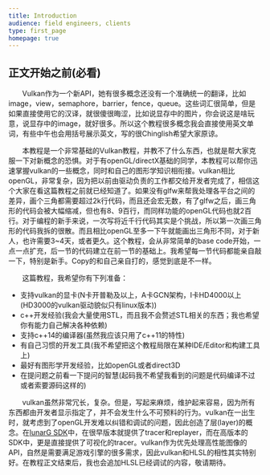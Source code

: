 ```yaml
---
title: Introduction
audience: field engineers, clients
type: first_page
homepage: true
---
```


## 正文开始之前(必看)

&#160; &#160; &#160; &#160;Vulkan作为一个新API，她有很多概念还没有一个准确统一的翻译，比如image，view，semaphore，barrier，fence，queue。这些词汇很简单，但是如果直接使用它的汉译，就很傻很晦涩，比如说显存中的图片，你会说这是啥玩意，说显存中的image，就好很多。所以这个教程很多概念我会直接使用英文单词，有些中午也会用括号展示英文，写的很Chinglish希望大家原谅。

&#160; &#160; &#160; &#160;本教程是一个非常基础的Vulkan教程，并教不了什么东西，也就是帮大家克服一下对新概念的恐惧。对于有openGL/directX基础的同学，本教程可以帮你迅速掌握vulkan的一些概念，同时和自己的图形学知识相衔接。vulkan相比openGL，非常复杂，因为把以前由驱动负责的工作都交给开发者完成了，相信这个大家在看这篇教程之前就已经知道了。如果没有glfw来帮我处理各平台之间的差异，画个三角都需要超过2k行代码，而且还会宏无数，有了glfw之后，画三角形的代码会被大幅缩减，但也有8、9百行，而同样功能的openGL代码也就2百行。对于编程的新手来说，一次写将近千行代码其实是个挑战，所以第一次画三角形的代码我拆的很散。而且相比openGL至多一下午就能画出三角形不同，对于新人，也许需要3~4天，或者更久。这个教程，会从非常简单的base code开始，一点一点扩充，后一节的代码建立在前一节的基础上。我希望每一节代码都能亲自敲一下，特别是新手。Copy的和自己亲自打的，感觉到底是不一样。

&#160; &#160; &#160; &#160;这篇教程，我希望你有下列准备：

- 支持vulkan的显卡(N卡开普勒及以上，A卡GCN架构，I卡HD4000以上(HD3000的vulkan驱动貌似只有linux版本))
- c++开发经验(我会大量使用STL，而且我不会赘述STL相关的东西；我也希望你有能力自己解决各种依赖)
- 支持c++14的编译器(虽然我应该只用了c++11的特性)
- 有自己习惯的开发工具(我不希望把这个教程局限在某种IDE/Editor和构建工具上)
- 最好有图形学开发经验，比如openGL或者direct3D
- 在提问题之前看一下提问的智慧(起码我不希望我看到的问题是代码编译不过或者索要源码这样的)

&#160; &#160; &#160; &#160;vulkan虽然非常冗长，复杂。但是，写起来麻烦，维护起来容易，因为所有东西都由开发者显示指定了，并不会发生什么不可预料的行为。vulkan在一出生时，就考虑到了openGL开发难以纠错和调试的问题，因此创造了层(layer)的概念。在[lunarG SDK](https://www.lunarg.com/vulkan-sdk/)中，在很早版本就提供了tracer和replayer，而在高版本的SDK中，更是直接提供了可视化的tracer。vulkan作为优先处理高性能图像的API，自然是需要满足游戏引擎的很多需求，因此vulkan和HLSL的相性其实特别好。在教程正文结束后，我也会追加HLSL已经调试的内容，敬请期待。

